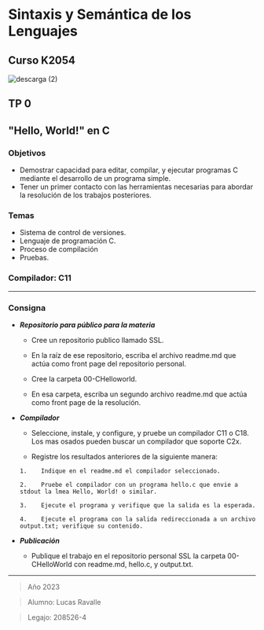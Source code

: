 # Sintaxis y Semántica de los Lenguajes

## Curso K2054

![descarga (2)](https://user-images.githubusercontent.com/131102813/233249665-823fb833-23fe-4070-b59b-191efcbd944f.png)

## TP 0

## "Hello, World!" en C

### Objetivos

* Demostrar capacidad para editar, compilar, y ejecutar programas C mediante el desarrollo de un programa simple.
*	Tener un primer contacto con las herramientas necesarias para abordar la resolución de los trabajos posteriores.

### Temas

* Sistema de control de versiones.
*	Lenguaje de programación C.
* Proceso de compilación
* Pruebas.


### Compilador: C11

---

### Consigna

*	***Repositorio para público para la materia***

    *	Cree un repositorio publico llamado SSL.
    
    *	En la raíz de ese repositorio, escriba el archivo readme.md que actúa como front page del repositorio personal.
    
    *	Cree la carpeta 00-CHelloworld.
    
    *	 En esa carpeta, escriba un segundo archivo readme.md que actúa como front page de la resolución.

* ***Compilador***

    *	Seleccione, instale, y configure, y pruebe un compilador C11 o C18. Los mas osados pueden buscar un compilador que soporte C2x.

    *	Registre los resultados anteriores de la siguiente manera:
    
      1.	Indique en el readme.md el compilador seleccionado.
      
      2.	Pruebe el compilador con un programa hello.c que envie a stdout la lmea Hello, World! o similar.
      
      3.	Ejecute el programa y verifique que la salida es la esperada. 
      
      4.	Ejecute el programa con la salida redireccionada a un archivo output.txt; verifique su contenido.

*	***Publicación***

    *	Publique el trabajo en el repositorio personal SSL la carpeta 00- CHelloWorld con readme.md, hello.c, y output.txt.
---

> Año 2023

> Alumno: Lucas Ravalle

> Legajo: 208526-4